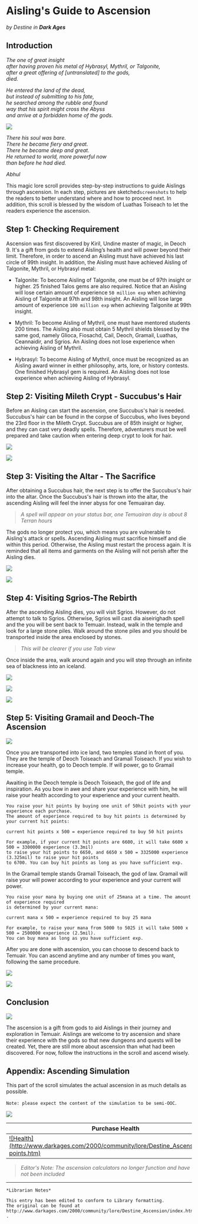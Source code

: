# Aisling's Guide to Ascension

_by Destine in_ ___Dark Ages___

## Introduction

_The one of great insight_  
_after having proven his metal of Hybrasyl, Mythril, or Talgonite,_  
_after a great offering of [untranslated] to the gods,_  
_died._

_He entered the land of the dead,_  
_but instead of submitting to his fate,_  
_he searched among the rubble and found_  
_way that his spirit might cross the Abyss_  
_and arrive at a forbidden home of the gods._  

![](images/destine_ascension_1.png)

_There his soul was bare._  
_There he became fiery and great._  
_There he became deep and great._  
_He returned to world, more powerful now_  
_than before he had died._

_Abhul_

This magic lore scroll provides step-by-step instructions to guide Aislings through ascension. In each step, pictures are sketched`screenshots` to help the readers to better understand where and how to proceed next. In addition, this scroll is blessed by the wisdom of Luathas Toiseach to let the readers experience the ascension.

## Step 1: Checking Requirement

Ascension was first discovered by Kiril, Undine master of magic, in Deoch 9. It's a gift from gods to extend Aisling’s health and will power beyond their limit. Therefore, in order to ascend an Aisling must have achieved his last circle of 99th insight. In addition, the Aisling must have achieved Aisling of Talgonite, Mythril, or Hybrasyl metal:

+ Talgonite: To become Aisling of Talgonite, one must be of 97th insight or higher. 25 finished Talos gems are also required. Notice that an Aisling will lose certain amount of experience `50 million exp` when achieving Aisling of Talgonite at 97th and 98th insight. An Aisling will lose large amount of experience `100 million exp` when achieving Talgonite at 99th insight.

+ Mythril: To become Aisling of Mythril, one must have mentored students 200 times. The Aisling also must obtain 5 Mythril shields blessed by the same god, namely Glioca, Fiosachd, Cail, Deoch, Gramail, Luathas, Ceannaidir, and Sgrios. An Aisling does not lose experience when achieving Aisling of Mythril.

+ Hybrasyl: To become Aisling of Mythril, once must be recognized as an Aisling award winner in either philosophy, arts, lore, or history contests. One finished Hybrasyl gem is required. An Aisling does not lose experience when achieving Aisling of Hybrasyl.

## Step 2: Visiting Mileth Crypt - Succubus's Hair

Before an Aisling can start the ascension, one Succubus's hair is needed. Succubus's hair can be found in the corpse of Succubus, who lives beyond the 23rd floor in the Mileth Crypt. Succubus are of 85th insight or higher, and they can cast very deadly spells. Therefore, adventurers must be well prepared and take caution when entering deep crypt to look for hair.

![](images/destine_ascension_2.png)

![](images/destine_ascension_3.png)

## Step 3: Visiting the Altar - The Sacrifice

After obtaining a Succubus hair, the next step is to offer the Succubus's hair into the altar. Once the Succubus's hair is thrown into the altar, the ascending Aisling will feel the inner abyss for one Temuairan day.

> _A spell will appear on your status bar, one Temuairan day is about 8 Terran hours_

The gods no longer protect you, which means you are vulnerable to Aisling's attack or spells. Ascending Aisling must sacrifice himself and die within this period. Otherwise, the Aisling must restart the process again. It is reminded that all items and garments on the Aisling will not perish after the Aisling dies.

![](images/destine_ascension_4.png)

![](images/destine_ascension_5.png)

## Step 4: Visiting Sgrios-The Rebirth

After the ascending Aisling dies, you will visit Sgrios. However, do not attempt to talk to Sgrios. Otherwise, Sgrios will cast dia aiseirighadh spell and the you will be sent back to Temuair. Instead, walk in the temple and look for a large stone piles. Walk around the stone piles and you should be transported inside the area enclosed by stones. 

>_This will be clearer if you use Tab view_

Once inside the area, walk around again and you will step through an infinite sea of blackness into an iceland.

![](images/destine_ascension_6.png)

![](images/destine_ascension_7.png)

![](images/destine_ascension_8.png)

## Step 5: Visiting Gramail and Deoch-The Ascension

![](images/destine_ascension_9.png)

Once you are transported into ice land, two temples stand in front of you. They are the temple of Deoch Toiseach and Gramail Toiseach. If you wish to increase your health, go to Deoch temple. If will power, go to Gramail temple.

Awaiting in the Deoch temple is Deoch Toiseach, the god of life and inspiration. As you bow in awe and share your experience with him, he will raise your health according to your experience and your current health.

```
You raise your hit points by buying one unit of 50hit points with your experience each purchase. 
The amount of experience required to buy hit points is determined by your current hit points:

current hit points x 500 = experience required to buy 50 hit points

For example, if your current hit points are 6600, it will take 6600 x 500 = 3300000 experience (3.3mil) 
to raise your hit points to 6650, and 6650 x 500 = 3325000 experience (3.325mil) to raise your hit points 
to 6700. You can buy hit points as long as you have sufficient exp.
```

In the Gramail temple stands Gramail Toiseach, the god of law. Gramail will raise your will power according to your experience and your current will power.

```
You raise your mana by buying one unit of 25mana at a time. The amount of experience required 
is determined by your current mana:

current mana x 500 = experience required to buy 25 mana

For example, to raise your mana from 5000 to 5025 it will take 5000 x 500 = 2500000 experience (2.5mil). 
You can buy mana as long as you have sufficient exp.
```

After you are done with ascension, you can choose to descend back to Temuair. You can ascend anytime and any number of times you want, following the same procedure.

![](images/destine_ascension_10.png)

![](images/destine_ascension_11.png)

## Conclusion

![](images/destine_ascension_12.png)

The ascension is a gift from gods to aid Aislings in their journey and exploration in Temuair. Aislings are welcome to try ascension and share their experience with the gods so that new dungeons and quests will be created. Yet, there are still more about ascension than what had been discovered. For now, follow the instructions in the scroll and ascend wisely.

## Appendix: Ascending Simulation

This part of the scroll simulates the actual ascension in as much details as possible. 

`Note: please expect the content of the simulation to be semi-OOC`. 

![](images/destine_ascension_13.png)

|Purchase Health|Purchase Mana|
|-|-|
|[![Health](http://www.darkages.com/2000/community/lore/Destine_Ascension/BuyHit points.htm)](https://github.com/Caeldeth/loures/blob/master/Lore/images/destine_ascension_14.png)|![http://www.darkages.com/2000/community/lore/Destine_Ascension/BuyMana.htm](images/destine_ascension_15.png)|





>_Editor's Note: The ascension calculators no longer function and have not been included_

***

```
*Librarian Notes*

This entry has been edited to conform to Library formatting.
The original can be found at http://www.darkages.com/2000/community/lore/Destine_Ascension/index.html .
```
